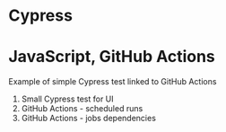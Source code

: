 # Cypress 
# JavaScript, GitHub Actions

Example of simple Cypress test linked to GitHub Actions

1) Small Cypress test for UI
2) GitHub Actions - scheduled runs
3) GitHub Actions - jobs dependencies
